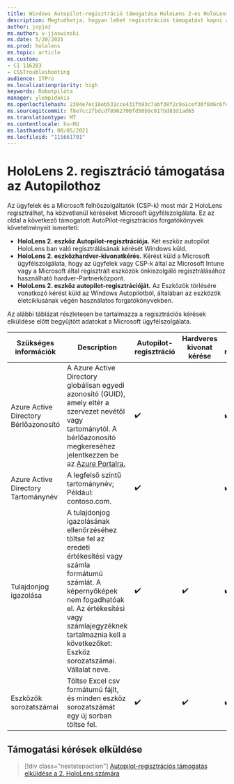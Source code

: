 ```yaml
---
title: Windows Autopilot-regisztráció támogatása HoloLens 2-es HoloLens
description: Megtudhatja, hogyan lehet regisztrációs támogatást kapni az Autopilothoz HoloLens 2 eszközön.
author: joyjaz
ms.author: v-jjaswinski
ms.date: 5/20/2021
ms.prod: hololens
ms.topic: article
ms.custom:
- CI 116283
- CSSTroubleshooting
audience: ITPro
ms.localizationpriority: high
keywords: Robotpilóta
manager: ylempidakis
ms.openlocfilehash: 2304e7ec18eb531cce431fb93c7abf38f2c9a1cef30f0d6c6fcaac6c95281f8e
ms.sourcegitcommit: f8e7cc2fbdcdf8962700fd50b9c017bd83d1ad65
ms.translationtype: MT
ms.contentlocale: hu-HU
ms.lasthandoff: 08/05/2021
ms.locfileid: "115661791"
---
```

# <a name="hololens-2-registration-support-for-autopilot"></a>HoloLens 2. regisztráció támogatása az Autopilothoz

Az ügyfelek és a Microsoft felhőszolgáltatók (CSP-k) most már 2 HoloLens regisztrálhat, ha közvetlenül kéréseket Microsoft ügyfélszolgálata. Ez az oldal a következő támogatott AutoPilot-regisztrációs forgatókönyvek követelményeit ismerteti:

- **HoloLens 2. eszköz Autopilot-regisztrációja.** Két eszköz autopilot HoloLens ban való regisztrálásának kérését Windows küld.
- **HoloLens 2. eszközhardver-kivonatkérés.** Kérést küld a Microsoft ügyfélszolgálata, hogy az ügyfelek vagy CSP-k által az Microsoft Intune vagy a Microsoft által regisztrált eszközök önkiszolgáló regisztrálásához használható hardver-Partnerközpont.
- **HoloLens 2. eszköz autopilot-regisztrációját.** Az Eszközök törlésére vonatkozó kérést küld az Windows Autopilotból, általában az eszközök életciklusának végén használatos forgatókönyvekben.

Az alábbi táblázat részletesen be  tartalmazza a regisztrációs kérések elküldése előtt begyűjtött adatokat a Microsoft ügyfélszolgálata.

| Szükséges információk | Description | Autopilot-regisztráció  | Hardveres kivonat kérése | Autopilot-regisztráció |
------------|-------------------------------|--------------------------------------------------|------------------------------|--------------------------------|
|  Azure Active Directory Bérlőazonosító    |    A Azure Active Directory globálisan egyedi azonosító (GUID), amely eltér a szervezet nevétől vagy tartománytól.    A bérlőazonosító megkereséhez jelentkezzen be az [Azure Portalra.](https://portal.azure.com/#blade/Microsoft_AAD_IAM/ActiveDirectoryMenuBlade/Properties)    |     ✔️                         |                              |                         ✔️                        |
|  Azure Active Directory Tartománynév    |   A legfelső szintű tartománynév; Például: contoso.com.    |     ✔️                         |                              |                         ✔️                        |
|  Tulajdonjog igazolása    |   A tulajdonjog igazolásának ellenőrzéséhez töltse fel az eredeti értékesítési vagy számla formátumú számlát. A képernyőképek nem fogadhatóak el. Az értékesítési vagy számlajegyzéknek tartalmaznia kell a következőket: Eszköz sorozatszámai. Vállalat neve.     |     ✔️                         |              ✔️                |                         ✔️                        |
|  Eszközök sorozatszámai    |   Töltse Excel csv formátumú fájlt, és minden eszköz sorozatszámát egy új sorban töltse fel.     |     ✔️                         |              ✔️                |                         ✔️                        |

## <a name="submit-support-requests"></a>Támogatási kérések elküldése

> [!div class="nextstepaction"]
> [Autopilot-regisztrációs támogatás elküldése a 2. HoloLens számára](https://prod.support.services.microsoft.com/supportrequestform/0d8bf192-cab7-6d39-143d-5a17840b9f5f)

